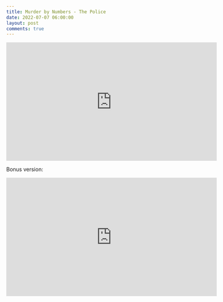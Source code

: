 ```yaml
---
title: Murder by Numbers - The Police
date: 2022-07-07 06:00:00
layout: post
comments: true
---
```


<iframe width="560" height="315" src="https://www.youtube.com/embed/tUq9fURN2VQ" title="YouTube video player" frameborder="0" allow="accelerometer; autoplay; clipboard-write; encrypted-media; gyroscope; picture-in-picture" allowfullscreen></iframe>

Bonus version:

<iframe width="560" height="315" src="https://www.youtube.com/embed/GP_Rd00wdl8" title="YouTube video player" frameborder="0" allow="accelerometer; autoplay; clipboard-write; encrypted-media; gyroscope; picture-in-picture" allowfullscreen></iframe>